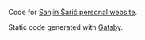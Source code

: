 Code for [Sanjin Šarić personal website](https://www.njanjo.com).

Static code generated with [Gatsby](https://www.gatsbyjs.org/).

